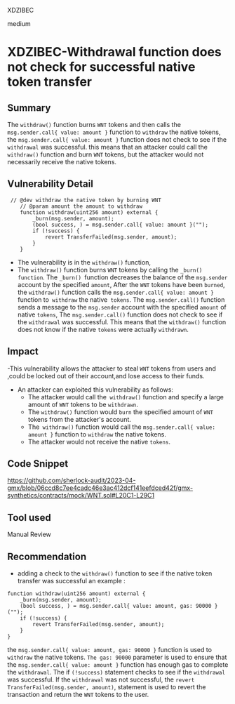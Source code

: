 XDZIBEC

medium

# XDZIBEC-Withdrawal function does not check for successful native token transfer

## Summary

The `withdraw()` function burns `WNT` tokens and then calls the `msg.sender.call{ value: amount }` function to `withdraw` the native tokens, the `msg.sender.call{ value: amount }` function does not check to see if the `withdrawal` was successful. this means that an attacker could call the `withdraw()` function and burn `WNT` tokens, but the attacker would not necessarily receive the native tokens.

## Vulnerability Detail

```solidity
 // @dev withdraw the native token by burning WNT
    // @param amount the amount to withdraw
    function withdraw(uint256 amount) external {
        _burn(msg.sender, amount);
        (bool success, ) = msg.sender.call{ value: amount }("");
        if (!success) {
            revert TransferFailed(msg.sender, amount);
        }
    }
```

- The vulnerability is in the `withdraw()` function, 
- The `withdraw()` function burns `WNT` tokens by calling the `_burn() function`. The `_burn() `function decreases the balance of the `msg.sender` account by the specified `amount`, After the `WNT` tokens have been `burned`, the `withdraw()` function calls the `msg.sender.call{ value: amount }` function to` withdraw` the native` tokens`. The `msg.sender.call()` function sends a message to the `msg.sender` account with the specified `amount` of native `tokens`, The `msg.sender.call()` function does not check to see if the `withdrawal` was successful. This means that the `withdraw()` function does not know if the native `tokens` were actually `withdrawn`.


## Impact

-This vulnerability allows the attacker to steal `WNT` tokens from users and ,could be locked out of their account,and lose access to their funds.

- An attacker can  exploited this vulnerability  as follows:
    - The attacker would call the` withdraw()` function and specify a large amount of `WNT` tokens to be `withdrawn`.
    - The `withdraw()` function would `burn` the specified amount of `WNT` tokens from the attacker's account.
    - The` withdraw()` function would call the `msg.sender.call{ value: amount }` function to `withdraw` the native tokens.
    - The attacker would not receive the native `tokens`.


## Code Snippet
https://github.com/sherlock-audit/2023-04-gmx/blob/06ccd8c7ee4cadc46e3ac412dcf141eefdced42f/gmx-synthetics/contracts/mock/WNT.sol#L20C1-L29C1
## Tool used

Manual Review

## Recommendation
- adding a check to the `withdraw()` function to see if the native token transfer was successful
 an example :
```solidity
function withdraw(uint256 amount) external {
    _burn(msg.sender, amount);
    (bool success, ) = msg.sender.call{ value: amount, gas: 90000 }("");
    if (!success) {
        revert TransferFailed(msg.sender, amount);
    }
}
```
the `msg.sender.call{ value: amount, gas: 90000 }` function is used to `withdraw` the native tokens. `The gas: 90000` parameter is used to ensure that the `msg.sender.call{ value: amount }` function has enough gas to complete the `withdrawal`.
The if `(!success)` statement checks to see if the `withdrawal` was successful. If the `withdrawal` was not successful, the `revert` `TransferFailed(msg.sender, amount)`, statement is used to revert the transaction and return the `WNT` tokens to the user.